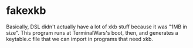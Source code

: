 # fakexkb

Basically, DSL didn't actually have a lot of xkb stuff because it was "1MB in size". This program runs at TerminalWars's boot, then, and generates a keytable.c file that we can import in programs that need xkb.